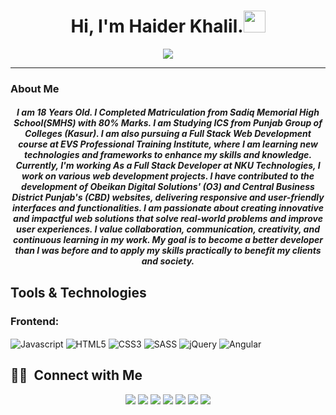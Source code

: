 <h1 align="center">Hi, I'm Haider Khalil.<img src="https://media.giphy.com/media/hvRJCLFzcasrR4ia7z/giphy.gif" width="35"></h1>
<p align="center">
  <a href="https://github.com/DenverCoder1/readme-typing-svg"><a href="https://git.io/typing-svg"><img src="https://readme-typing-svg.demolab.com?font=Fira+Code&pause=1000&width=435&lines=Full+stack+Developer;Frontend+Developer;+Github+Expert;&center=true&width=500&height=50"></a>
</p>
<hr/>
<h3> About Me </h3>
<h5 align="center">I am 18 Years Old. I Completed Matriculation from Sadiq Memorial High School(SMHS)
                with 80% Marks. I am Studying ICS from Punjab Group of Colleges (Kasur).
                I am also pursuing a Full Stack Web Development course at EVS Professional Training Institute, where I
                am learning new technologies and frameworks to enhance my skills and knowledge. Currently, I'm working
                As a Full Stack Developer at NKU Technologies, I work on various web development projects. I have contributed to the development of
                Obeikan Digital Solutions' (O3) and Central Business District Punjab's (CBD) websites, delivering responsive and user-friendly interfaces
                and functionalities. I am passionate about creating innovative and impactful web solutions that solve real-world problems and improve user
                experiences. I value collaboration, communication, creativity, and continuous learning in my work. My
                goal is to become a better developer than I was before and to apply my skills practically to benefit my
                clients and society.
</h5>

<h2 >  Tools & Technologies </h2>
<!-- 	<div align="center">
<img align="right" alt="GIF" src="https://media2.giphy.com/media/qgQUggAC3Pfv687qPC/giphy.gif?cid=790b761152eb846fc54d8be562e00795b8a367e2e165e292&rid=giphy.gif&ct=g" height="350" width="320" /> -->
	
<h3>Frontend:</h3><div style="display: inline-block">
    <img align="center" alt="Javascript" src="https://img.shields.io/badge/JavaScript-F7DF1E?style=for-the-badge&logo=javascript&logoColor=black" />
    <img align="center" alt="HTML5" src="https://img.shields.io/badge/HTML5-E34F26?style=for-the-badge&logo=html5&logoColor=white" />
    <img align="center" alt="CSS3" src="https://img.shields.io/badge/CSS3-1572B6?style=for-the-badge&logo=css3&logoColor=white" />
    <img align="center" alt="SASS" src="https://img.shields.io/badge/Sass-CC6699?style=for-the-badge&logo=sass&logoColor=white" />
    <img align="center" alt="jQuery" src="https://img.shields.io/badge/jquery-%230769AD.svg?style=for-the-badge&logo=jquery&logoColor=white" />
   <img align="center" alt="Angular" src="https://img.shields.io/badge/angular-%23DD0031.svg?style=for-the-badge&logo=angular&logoColor=white" />
	
</div>

</div> 
<br>

## 🤝🏻 &nbsp;Connect with Me

<p align="center">
<a href="https://haiderkhalil.vercel.app/"><img src="https://img.shields.io/badge/-Portfolio-3423A6?style=flat&logo=Google-Chrome&logoColor=white"/></a>
<a href="https://linkedin.com/in/haider-khalil"><img src="https://img.shields.io/badge/-Haider Khalil-0077B5?style=flat&logo=Linkedin&logoColor=white"/></a>
<a href="https://www.instagram.com/haider12350"><img src="https://img.shields.io/badge/-Haider Khalil-E4405F?style=flat&logo=Instagram&logoColor=white"/></a>
<a href="https://www.facebook.com/haider.khalil.79656"><img src="https://img.shields.io/badge/-Haider Khalil-1877F2?style=flat&logo=Facebook&logoColor=white"/></a>
<a href="https://www.github.com/haiderkhalil123"><img src="https://img.shields.io/badge/-Haider Khalil-000000?style=flat&logo=Github&logoColor=white"/></a>
<a href="https://www.twitter.com/HaiderK68377392"><img src="https://img.shields.io/badge/-Haider Khalil-0000FF?style=flat&logo=Twitter&logoColor=white"/></a>
<a href="https://wa.me/923007571851"><img src="https://img.shields.io/badge/-Haider Khalil-008000?style=flat&logo=Whatsapp&logoColor=white"/></a>


<!---
haiderkhalil123/haiderkhalil123 is a ✨ special ✨ repository because its `README.md` (this file) appears on your GitHub profile.
You can click the Preview link to take a look at your changes.
--->

